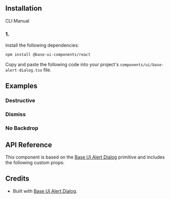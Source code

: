 ## Installation

CLI
Manual

### 1.

Install the following dependencies:

```bash
npm install @base-ui-components/react
```

Copy and paste the following code into your project's `components/ui/base-alert-dialog.tsx` file.

## Examples

### Destructive

### Dismiss

### No Backdrop

## API Reference

This component is based on the [Base UI Alert Dialog](https://base-ui.com/react/components/alert-dialog) primitive and includes the following custom props:

## Credits

- Built with [Base UI Alert Dialog](https://base-ui.com/react/components/alert-dialog).
